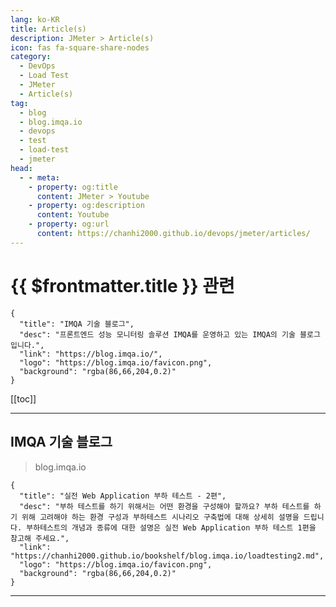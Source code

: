 ```yaml
---
lang: ko-KR
title: Article(s)
description: JMeter > Article(s)
icon: fas fa-square-share-nodes
category:
  - DevOps
  - Load Test
  - JMeter
  - Article(s)
tag:
  - blog
  - blog.imqa.io
  - devops
  - test
  - load-test
  - jmeter
head:
  - - meta:
    - property: og:title
      content: JMeter > Youtube
    - property: og:description
      content: Youtube
    - property: og:url
      content: https://chanhi2000.github.io/devops/jmeter/articles/
---
```


# {{ $frontmatter.title }} 관련

```component VPCard
{
  "title": "IMQA 기술 블로그",
  "desc": "프론트엔드 성능 모니터링 솔루션 IMQA를 운영하고 있는 IMQA의 기술 블로그입니다.",
  "link": "https://blog.imqa.io/",
  "logo": "https://blog.imqa.io/favicon.png",
  "background": "rgba(86,66,204,0.2)"
}
```

[[toc]]

---

## IMQA 기술 블로그

> blog.imqa.io

```component VPCard
{
  "title": "실전 Web Application 부하 테스트 - 2편",
  "desc": "부하 테스트를 하기 위해서는 어떤 환경을 구성해야 할까요? 부하 테스트를 하기 위해 고려해야 하는 환경 구성과 부하테스트 시나리오 구축법에 대해 상세히 설명을 드립니다. 부하테스트의 개념과 종류에 대한 설명은 실전 Web Application 부하 테스트 1편을 참고해 주세요.",
  "link": "https://chanhi2000.github.io/bookshelf/blog.imqa.io/loadtesting2.md",
  "logo": "https://blog.imqa.io/favicon.png",
  "background": "rgba(86,66,204,0.2)"
}
```

---

<TagLinks />